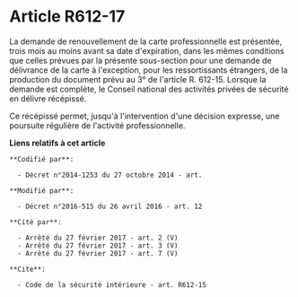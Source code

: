 # Article R612-17

La demande de renouvellement de la carte professionnelle est présentée, trois mois au moins avant sa date d'expiration, dans
les mêmes conditions que celles prévues par la présente sous-section pour une demande de délivrance de la carte à
l'exception, pour les ressortissants étrangers, de la production du document prévu au 3° de l'article R. 612-15. Lorsque la
demande est complète,          le Conseil national des activités privées de sécurité en délivre récépissé. 

Ce récépissé permet, jusqu'à l'intervention d'une décision expresse, une poursuite régulière de l'activité professionnelle.

**Liens relatifs à cet article**

	**Codifié par**:

	  - Décret n°2014-1253 du 27 octobre 2014 - art.

	**Modifié par**:

	  - Décret n°2016-515 du 26 avril 2016 - art. 12

	**Cité par**:

	  - Arrêté du 27 février 2017 - art. 2 (V)
	  - Arrêté du 27 février 2017 - art. 3 (V)
	  - Arrêté du 27 février 2017 - art. 7 (V)

	**Cite**:

	  - Code de la sécurité intérieure - art. R612-15
